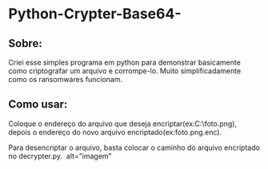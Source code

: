 # Python-Crypter-Base64-
## Sobre:
Criei esse simples programa em python para demonstrar basicamente como criptografar um arquivo e corrompe-lo. Muito simplificadamente como os ransomwares funcionam.
## Como usar:
Coloque o endereço do arquivo que deseja encriptar(ex:C:\foto.png), depois o endereço do novo arquivo encriptado(ex:foto.png.enc).

Para desencriptar o arquivo, basta colocar o caminho do arquivo encriptado no decrypter.py.
<img> alt="imagem"</img>
